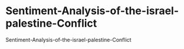 # Sentiment-Analysis-of-the-israel-palestine-Conflict
Sentiment-Analysis-of-the-israel-palestine-Conflict
